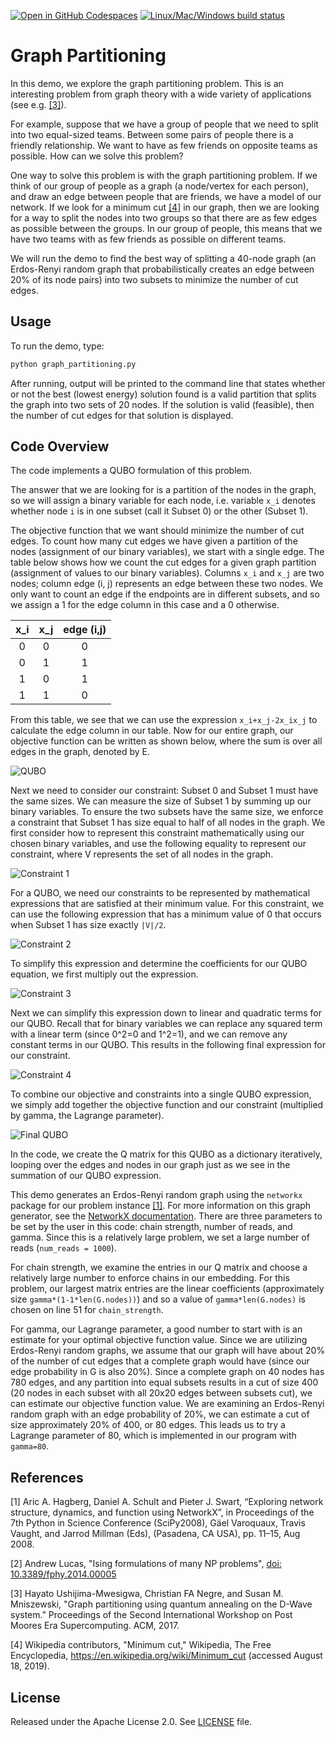 [![Open in GitHub Codespaces](
  https://img.shields.io/badge/Open%20in%20GitHub%20Codespaces-333?logo=github)](
  https://codespaces.new/dwave-training/graph-partitioning?quickstart=1)
[![Linux/Mac/Windows build status](
  https://circleci.com/gh/dwave-examples/graph-partitioning.svg?style=shield)](
  https://circleci.com/gh/dwave-examples/graph-partitioning)

# Graph Partitioning

In this demo, we explore the graph partitioning problem.  This is an
interesting problem from graph theory with a wide variety of applications (see
e.g. [[3]](#3)).

For example, suppose that we have a group of people that we need to split into
two equal-sized teams.  Between some pairs of people there is a friendly
relationship.  We want to have as few friends on opposite teams as possible.
How can we solve this problem?

One way to solve this problem is with the graph partitioning problem.  If we
think of our group of people as a graph (a node/vertex for each person), and
draw an edge between people that are friends, we have a model of our network.
If we look for a minimum cut [[4]](#4) in our graph, then we are looking for a way
to split the nodes into two groups so that there are as few edges as possible
between the groups.  In our group of people, this means that we have two teams
with as few friends as possible on different teams.

We will run the demo to find the best way of splitting a 40-node graph (an
Erdos-Renyi random graph that probabilistically creates an edge between 20% of
its node pairs) into two subsets to minimize the number of cut edges.

## Usage

To run the demo, type:

```bash
python graph_partitioning.py
```

After running, output will be printed to the command line that states whether
or not the best (lowest energy) solution found is a valid partition that splits
the graph into two sets of 20 nodes.  If the solution is valid (feasible), then
the number of cut edges for that solution is displayed.

## Code Overview

The code implements a QUBO formulation of this problem.

The answer that we are looking for is a partition of the nodes in the graph, so
we will assign a binary variable for each node, i.e. variable `x_i` denotes
whether node `i` is in one subset (call it Subset 0) or the other (Subset 1).

The objective function that we want should minimize the number of cut edges. To
count how many cut edges we have given a partition of the nodes (assignment of
our binary variables), we start with a single edge.  The table below shows how
we count the cut edges for a given graph partition (assignment of values to our
binary variables). Columns `x_i` and `x_j` are two nodes; column edge (i, j)
represents an edge between these two nodes.  We only want to count an edge if
the endpoints are in different subsets, and so we assign a 1 for the edge column
in this case and a 0 otherwise.

| x_i | x_j | edge (i,j) |
| :---: | :---: | :---: |
| 0 | 0 | 0 |
| 0 | 1 | 1 |
| 1 | 0 | 1 |
| 1 | 1 | 0 |

From this table, we see that we can use the expression `x_i+x_j-2x_ix_j`
to calculate the edge column in our table.  Now for our entire graph, our
objective function can be written as shown below, where the sum is over all
edges in the graph, denoted by E.

![QUBO](readme_imgs/QUBO.png)

Next we need to consider our constraint:  Subset 0 and Subset 1 must have the
same sizes.  We can measure the size of Subset 1 by summing up our binary
variables.  To ensure the two subsets have the same size, we enforce a
constraint that Subset 1 has size equal to half of all nodes in the graph.  We
first consider how to represent this constraint mathematically using our chosen
binary variables, and use the following equality to represent our constraint,
where V represents the set of all nodes in the graph.

![Constraint 1](readme_imgs/constraint_1.png)

For a QUBO, we need our constraints to be represented by mathematical
expressions that are satisfied at their minimum value.  For this constraint, we
can use the following expression that has a minimum value of 0 that occurs when
Subset 1 has size exactly `|V|/2`.

![Constraint 2](readme_imgs/constraint_2.png)

To simplify this expression and determine the coefficients for our QUBO
equation, we first multiply out the expression.

![Constraint 3](readme_imgs/constraint_3.png)

Next we can simplify this expression down to linear and quadratic terms for our
QUBO.  Recall that for binary variables we can replace any squared term with a
linear term (since 0^2=0 and 1^2=1), and we can remove any constant terms in
our QUBO.  This results in the following final expression for our constraint.

![Constraint 4](readme_imgs/constraint_4.png)

To combine our objective and constraints into a single QUBO expression, we
simply add together the objective function and our constraint (multiplied by
gamma, the Lagrange parameter).

![Final QUBO](readme_imgs/final_QUBO.png)

In the code, we create the Q matrix for this QUBO as a dictionary iteratively,
looping over the edges and nodes in our graph just as we see in the summation
of our QUBO expression.

This demo generates an Erdos-Renyi random graph using the `networkx` package
for our problem instance [[1]](#1). For more information on this graph
generator, see the [NetworkX documentation](https://networkx.org/documentation/stable/reference/generated/networkx.generators.random_graphs.gnp_random_graph.html#networkx.generators.random_graphs.gnp_random_graph). 
There are three parameters to be set by the user in this code:  chain strength,
number of reads, and gamma.  Since this is a relatively large problem, we set a
large number of reads (`num_reads = 1000`).

For chain strength, we examine the entries in our Q matrix and choose a
relatively large number to enforce chains in our embedding.  For this problem,
our largest matrix entries are the linear coefficients (approximately size
`gamma*(1-1*len(G.nodes))`) and so a value of `gamma*len(G.nodes)` is
chosen on line 51 for `chain_strength`.

For gamma, our Lagrange parameter, a good number to start with is an estimate
for your optimal objective function value.  Since we are utilizing Erdos-Renyi
random graphs, we assume that our graph will have about 20% of the number of
cut edges that a complete graph would have (since our edge probability in G is
also 20%).  Since a complete graph on 40 nodes has 780 edges, and any partition
into equal subsets results in a cut of size 400 (20 nodes in each subset with
all 20x20 edges between subsets cut), we can estimate our objective function
value.  We are examining an Erdos-Renyi random graph with an edge probability
of 20%, we can estimate a cut of size approximately 20% of 400, or 80 edges.
This leads us to try a Lagrange parameter of 80, which is implemented in our
program with `gamma=80`.

## References

<a name="1">[1]</a> Aric A. Hagberg, Daniel A. Schult and Pieter J. Swart, “Exploring
   network structure, dynamics, and function using NetworkX”, in Proceedings
   of the 7th Python in Science Conference (SciPy2008), Gäel Varoquaux, Travis
   Vaught, and Jarrod Millman (Eds), (Pasadena, CA USA), pp. 11–15, Aug 2008.

[2] Andrew Lucas, "Ising formulations of many NP problems",
   [doi: 10.3389/fphy.2014.00005](https://www.frontiersin.org/articles/10.3389/fphy.2014.00005/full)

<a name="3">[3]</a> Hayato Ushijima-Mwesigwa, Christian FA Negre, and Susan M. Mniszewski,
   "Graph partitioning using quantum annealing on the D-Wave system."
   Proceedings of the Second International Workshop on Post Moores Era
   Supercomputing. ACM, 2017.

<a name="4">[4]</a> Wikipedia contributors, "Minimum cut," Wikipedia, The Free Encyclopedia,
   https://en.wikipedia.org/wiki/Minimum_cut
   (accessed August 18, 2019).

## License

Released under the Apache License 2.0. See [LICENSE](./LICENSE) file.

